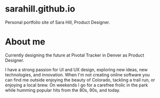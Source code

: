 # sarahill.github.io
Personal portfolio site of Sara Hill, Product Designer.

# About me
Currently designing the future at Pivotal Tracker in Denver as Product Designer.

I have a strong passion for UI and UX design, exploring new ideas, new technologies, and innovation. When I'm not creating online software you can find me outside enjoying the beauty of Colorado, tackling a trail run, or enjoying a local brew. On weekends I go for a carefree frolic in the park while humming popular hits from the 80s, 90s, and today.

